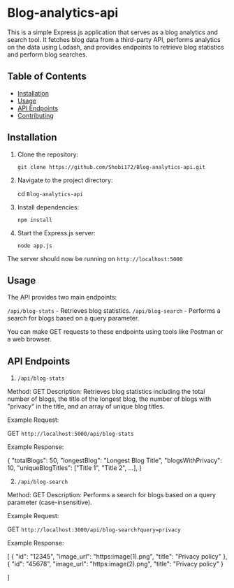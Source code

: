# Blog-analytics-api

This is a simple Express.js application that serves as a blog analytics and search tool. It fetches blog data from a third-party API, performs analytics on the data using Lodash, and provides endpoints to retrieve blog statistics and perform blog searches.

## Table of Contents

- [Installation](#installation)
- [Usage](#usage)
- [API Endpoints](#api-endpoints)
- [Contributing](#contributing)

## Installation

1. Clone the repository:


   `git clone https://github.com/Shobi172/Blog-analytics-api.git`

2. Navigate to the project directory:

   cd `Blog-analytics-api`

3. Install dependencies:

   `npm install`

4. Start the Express.js server:

   `node app.js`


The server should now be running on `http://localhost:5000`

## Usage

The API provides two main endpoints:

`/api/blog-stats` - Retrieves blog statistics.
`/api/blog-search` - Performs a search for blogs based on a query parameter.

You can make GET requests to these endpoints using tools like Postman or a web browser.


## API Endpoints

1. `/api/blog-stats`

Method: GET
Description: Retrieves blog statistics including the total number of blogs, the title of the longest blog, the number of blogs with "privacy" in the title, and an array of unique blog titles.

Example Request:

GET `http://localhost:5000/api/blog-stats`

Example Response:

{
  "totalBlogs": 50,
  "longestBlog": "Longest Blog Title",
  "blogsWithPrivacy": 10,
  "uniqueBlogTitles": ["Title 1", "Title 2", ...],
}


2. `/api/blog-search`

Method: GET
Description: Performs a search for blogs based on a query parameter (case-insensitive).

Example Request:

GET `http://localhost:3000/api/blog-search?query=privacy`

Example Response:

[
    {
        "id": "12345",
        "image_url": "https:image(1).png",
        "title": "Privacy policy"
    },
    {
        "id": "45678",
        "image_url": "https:image(2).png",
        "title": "Privacy policy"
    }

]















